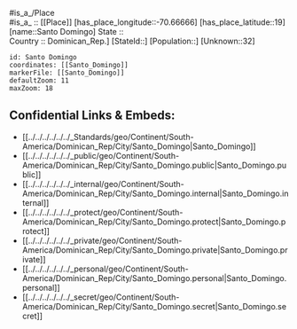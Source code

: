 ﻿---
location: [19,-70.66666] 
mapzoom: [7,12] 
mapmarker: city 
type: City
tags:
- geo/City


SpocWebEntityId: 35924
isDeleted: false
confidential: public

---
#is_a_/Place  
#is_a_ :: [[Place]] 
[has_place_longitude::-70.66666] 
[has_place_latitude::19] 
[name::Santo Domingo] 
State ::  
Country :: Dominican_Rep.] 
[StateId::] 
[Population::] 
[Unknown::32] 


```leaflet
id: Santo Domingo
coordinates: [[Santo_Domingo]] 
markerFile: [[Santo_Domingo]] 
defaultZoom: 11 
maxZoom: 18
```


## Confidential Links & Embeds: 
- [[../../../../../../_Standards/geo/Continent/South-America/Dominican_Rep/City/Santo_Domingo|Santo_Domingo]] 
- [[../../../../../../_public/geo/Continent/South-America/Dominican_Rep/City/Santo_Domingo.public|Santo_Domingo.public]] 
- [[../../../../../../_internal/geo/Continent/South-America/Dominican_Rep/City/Santo_Domingo.internal|Santo_Domingo.internal]] 
- [[../../../../../../_protect/geo/Continent/South-America/Dominican_Rep/City/Santo_Domingo.protect|Santo_Domingo.protect]] 
- [[../../../../../../_private/geo/Continent/South-America/Dominican_Rep/City/Santo_Domingo.private|Santo_Domingo.private]] 
- [[../../../../../../_personal/geo/Continent/South-America/Dominican_Rep/City/Santo_Domingo.personal|Santo_Domingo.personal]] 
- [[../../../../../../_secret/geo/Continent/South-America/Dominican_Rep/City/Santo_Domingo.secret|Santo_Domingo.secret]] 
